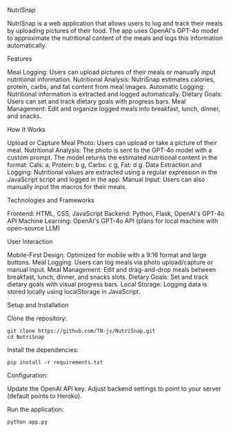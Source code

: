 NutriSnap

NutriSnap is a web application that allows users to log and track their meals by uploading pictures of their food. The app uses OpenAI's GPT-4o model to approximate the nutritional content of the meals and logs this information automatically.

Features

Meal Logging: Users can upload pictures of their meals or manually input nutritional information.
Nutritional Analysis: NutriSnap estimates calories, protein, carbs, and fat content from meal images.
Automatic Logging: Nutritional information is extracted and logged automatically.
Dietary Goals: Users can set and track dietary goals with progress bars.
Meal Management: Edit and organize logged meals into breakfast, lunch, dinner, and snacks.

How It Works

Upload or Capture Meal Photo: Users can upload or take a picture of their meal.
Nutritional Analysis: The photo is sent to the GPT-4o model with a custom prompt. The model returns the estimated nutritional content in the format: Cals: a, Protein: b g, Carbs: c g, Fat: d g.
Data Extraction and Logging: Nutritional values are extracted using a regular expression in the JavaScript script and logged in the app.
Manual Input: Users can also manually input the macros for their meals.

Technologies and Frameworks

Frontend: HTML, CSS, JavaScript
Backend: Python, Flask, OpenAI's GPT-4o API
Machine Learning: OpenAI's GPT-4o API (plans for local machine with open-source LLM)

User Interaction

Mobile-First Design: Optimized for mobile with a 9:16 format and large buttons.
Meal Logging: Users can log meals via photo upload/capture or manual input.
Meal Management: Edit and drag-and-drop meals between breakfast, lunch, dinner, and snacks slots.
Dietary Goals: Set and track dietary goals with visual progress bars.
Local Storage: Logging data is stored locally using localStorage in JavaScript.

Setup and Installation

Clone the repository:
    
    git clone https://github.com/TN-js/NutriSnap.git
    cd NutriSnap

Install the dependencies:

    pip install -r requirements.txt

Configuration:

Update the OpenAI API key.
Adjust backend settings to point to your server (default points to Heroku).

Run the application:

    python app.py
